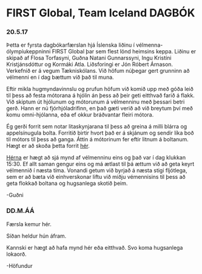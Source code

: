 # FIRST Global, Team Iceland DAGBÓK

### 20.5.17
Þetta er fyrsta dagbókarfærslan hjá Íslenska liðinu í vélmenna-ólympíukeppninni FIRST Global þar sem flest lönd heimsins keppa. Liðinu er skipað af Flosa Torfasyni, Guðna Natani Gunnarssyni, Ingu Kristíni Kristjánsdóttur og Kormáki Atla. Liðsforingi er Jón Róbert Árnason. Verkefnið er á vegum Tækniskólans.
Við höfum núþegar gert grunninn að vélmenni en í dag bættum við það til muna.

Eftir mikla hugmyndavinnslu og prufun höfum við komið upp með góða leið til þess að festa mótorana á hjólin án þess að þeir geti eitthvað farið á flakk. Við skiptum út hjólunum og mótorunum á vélmenninu með þessari betri gerð. Hann er nú fjórhjóladrifinn, en það gæti verið að við breytum því með komu omni-hjólanna, eða ef okkur bráðvantar fleiri mótora.

Ég gerði forrit sem notar litaskynjarana til þess að greina á milli blárra og appelsínugula bolta. Forritið birtir hvort það er á skjánum og sendir líka boð til mótors til þess að ganga. Áttin á mótorinum fer eftir litnum á boltanum. Hægt er að skoða þetta forrit [hér](https://github.com/kormakurAtli-tskoli/FIRSTGlobal_TEAM-ICELAND/blob/master/ftc_app/TeamCode/src/main/java/org/firstinspires/ftc/teamcode/ColorSensorTest.java).

[Hérna](http://i.imgur.com/7lmXY2d.jpg) er hægt að sjá mynd af vélmenninu eins og það var í dag klukkan 15:30. Ef allt saman gengur eins og má ætlast til þá ættum við að geta keyrt vélmennið í næsta tíma. Vonandi getum við byrjað á næsta stigi fljótlega, sem er að bæta við einhverskonar liftu við miðju vémennisins til þess að geta flokkað boltana og hugsanlega skotið þeim.

-Guðni


### DD.M.ÁÁ
Færsla kemur hér.

Síðan heldur hún áfram.

Kannski er hægt að hafa mynd hér eða eitthvað. Svo koma hugsanlega lokaorð.

-Höfundur
